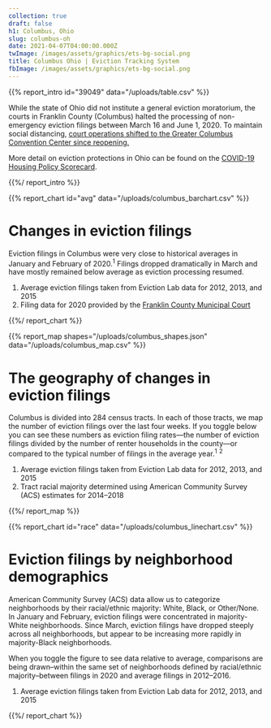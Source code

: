 ```yaml
---
collection: true
draft: false
h1: Columbus, Ohio
slug: columbus-oh
date: 2021-04-07T04:00:00.000Z
twImage: /images/assets/graphics/ets-bg-social.png
title: Columbus Ohio | Eviction Tracking System
fbImage: /images/assets/graphics/ets-bg-social.png
---
```


{{% report_intro id="39049" data="/uploads/table.csv" %}}



While the state of Ohio did not institute a general eviction moratorium, the courts in Franklin County (Columbus) halted the processing of non-emergency eviction filings between March 16 and June 1, 2020. To maintain social distancing, [court operations shifted to the Greater Columbus Convention Center since reopening.](https://www.bloomberg.com/news/articles/2020-06-18/how-do-you-hold-housing-court-in-a-pandemic)

More detail on eviction protections in Ohio can be found on the [COVID-19 Housing Policy Scorecard](https://evictionlab.org/covid-policy-scorecard/oh/).



{{%/ report_intro %}}



{{% report_chart id="avg" data="/uploads/columbus_barchart.csv" %}}



# Changes in eviction filings

Eviction filings in Columbus were very close to historical averages in January and February of 2020.<sup>1</sup> Filings dropped dramatically in March and have mostly remained below average as eviction processing resumed.

1. Average eviction filings taken from Eviction Lab data for 2012, 2013, and 2015
2. Filing data for 2020 provided by the [Franklin County Municipal Court](http://www.fcmcclerk.com/reports/evictions)



{{%/ report_chart %}}



{{% report_map shapes="/uploads/columbus_shapes.json" data="/uploads/columbus_map.csv" %}}

# The geography of changes in eviction filings

Columbus is divided into 284 census tracts. In each of those tracts, we map the number of eviction filings over the last four weeks. If you toggle below you can see these numbers as eviction filing rates—the number of eviction filings divided by the number of renter households in the county—or compared to the typical number of filings in the average year.<sup>1</sup> <sup>2</sup>

1. Average eviction filings taken from Eviction Lab data for 2012, 2013, and 2015
2. Tract racial majority determined using American Community Survey (ACS) estimates for 2014–2018

{{%/ report_map %}}



{{% report_chart id="race" data="/uploads/columbus_linechart.csv" %}}







# Eviction filings by neighborhood demographics

American Community Survey (ACS) data allow us to categorize neighborhoods by their racial/ethnic majority: White, Black, or Other/None. In January and February, eviction filings were concentrated in majority-White neighborhoods. Since March, eviction filings have dropped steeply across all neighborhoods, but appear to be increasing more rapidly in majority-Black neighborhoods.

When you toggle the figure to see data relative to average, comparisons are being drawn–within the same set of neighborhoods defined by racial/ethnic majority–between filings in 2020 and average filings in 2012–2016.

1. Average eviction filings taken from Eviction Lab data for 2012, 2013, and 2015







{{%/ report_chart %}}